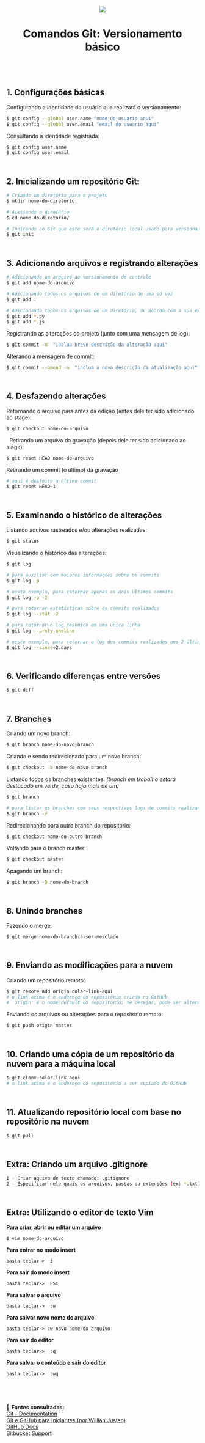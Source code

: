 <div align="center">
	<img src="./assets/git.png">
	<h1>Comandos Git: Versionamento básico</h1>
</div>
&nbsp;
     
&nbsp;       
**1. Configurações básicas**  
---
Configurando a identidade do usuário que realizará o versionamento:
```sh
$ git config --global user.name "nome do usuario aqui"
$ git config --global user.email "email do usuario aqui"
```
Consultando a identidade registrada:
```sh
$ git config user.name 
$ git config user.email 
```
&nbsp;
&nbsp;   
**2. Inicializando um repositório Git:**  
---
```sh
# Criando um diretório para o projeto
$ mkdir nome-do-diretorio

# Acessando o diretório
$ cd nome-do-diretorio/   

# Indicando ao Git que este será o diretório local usado para versionamento do projeto
$ git init 
```
&nbsp;
&nbsp;       
**3. Adicionando arquivos e registrando alterações**   
---
```sh
# Adicionando um arquivo ao versionamento de controle
$ git add nome-do-arquivo
```
```sh
# Adicionando todos os arquivos de um diretório de uma só vez
$ git add .
```
```sh
# Adicionando todos os arquivos de um diretório, de acordo com a sua extensão
$ git add *.py
$ git add *.js
```
Registrando as alterações do projeto (junto com uma mensagem de log):
```sh
$ git commit -m  "inclua breve descrição da alteração aqui"
```
Alterando a mensagem de commit:
```sh
$ git commit --amend -m  "inclua a nova descrição da atualização aqui"
```
&nbsp;
&nbsp;   
**4. Desfazendo alterações**   
---
Retornando o arquivo para antes da edição (antes dele ter sido adicionado ao stage):  
```sh
$ git checkout nome-do-arquivo
```
&nbsp;
Retirando um arquivo da gravação (depois dele ter sido adicionado ao stage):  
```sh
$ git reset HEAD nome-do-arquivo
```
Retirando um commit (o último) da gravação  
```sh
# aqui é desfeito o último commit
$ git reset HEAD~1   
```
&nbsp;
&nbsp;   
**5. Examinando o histórico de alterações**   
---
Listando aquivos rastreados e/ou alterações realizadas:
```sh
$ git status
```
Visualizando o histórico das alterações:
```sh
$ git log   
```
```sh
# para auxiliar com maiores informações sobre os commits
$ git log -p  
```
```sh
# neste exemplo, para retornar apenas os dois últimos commits
$ git log -p -2  
```
```sh
# para retornar estatísticas sobre os commits realizados
$ git log --stat -2  
```
```sh
# para retornar o log resumido em uma única linha
$ git log --prety-oneline
```
```sh
# neste exemplo, para retornar o log dos commits realizados nos 2 últimos dias
$ git log --since=2.days 
```
&nbsp;
&nbsp;   
**6. Verificando diferenças entre versões**   
---
```sh
$ git diff
```
&nbsp;
&nbsp;       
**7. Branches**  
---
Criando um novo branch:
```sh
$ git branch nome-do-novo-branch
```
Criando e sendo redirecionado para um novo branch:
```sh
$ git checkout -b nome-do-novo-branch
```

Listando todos os branches existentes: *(branch em trabalho estará destacado em verde, caso haja mais de um)*
```sh
$ git branch     
```
```sh
# para listar os branches com seus respectivos logs de commits realizados
$ git branch -v   
```

Redirecionando para outro branch do repositório:
```sh
$ git checkout nome-do-outro-branch
```

Voltando para o branch master:
```sh
$ git checkout master    
``` 

Apagando um branch:
```sh
$ git branch -D nome-do-branch    
``` 
&nbsp;
&nbsp;       
**8. Unindo branches**  
---
Fazendo o merge:
```sh
$ git merge nome-do-branch-a-ser-mesclado    
``` 

&nbsp;
&nbsp;       
**9. Enviando as modificações para a nuvem**    
---
Criando um repositório remoto:
```sh
$ git remote add origin colar-link-aqui
# o link acima é o endereço do repositório criado no GitHub
# 'origin' é o nome default do repositório; se desejar, pode ser alterado
```

Enviando os arquivos ou alterações para o repositório remoto:
```sh
$ git push origin master  
```
&nbsp;
&nbsp;     
**10. Criando uma cópia de um repositório da nuvem para a máquina local**
---
```sh
$ git clone colar-link-aqui  
# o link acima é o endereço do repositório a ser copiado do GitHub
```
&nbsp;
&nbsp;   
**11. Atualizando repositório local com base no repositório na nuvem**
---
```sh
$ git pull
```
&nbsp;
&nbsp;   
**Extra: Criando um arquivo .gitignore**
---
```sh
1 - Criar aquivo de texto chamado: .gitignore
2 - Especificar nele quais os arquivos, pastas ou extensões (ex: *.txt) que não se deseja que sejam 'trackeados' pelo Git
```
&nbsp;
&nbsp;   
**Extra: Utilizando o editor de texto Vim**  
---
**Para criar, abrir ou editar um arquivo**
 
```
$ vim nome-do-arquivo
```

**Para entrar no modo insert**

```
basta teclar->  i
````
**Para sair do modo insert**
```
basta teclar->  ESC
````
**Para salvar o arquivo**
```
basta teclar->  :w
````
**Para salvar novo nome de arquivo**
```
basta teclar-> :w novo-nome-do-arquivo
````
**Para sair do editor**
```
basta teclar->  :q
````
**Para salvar o conteúdo e sair do editor**
```
basta teclar->  :wq
````
&nbsp;
&nbsp; 
---
:bookmark_tabs: **Fontes consultadas:**  
[Git - Documentation](http://git-scm.com/docs)   
[Git e GitHub para Iniciantes (por Willian Justen)](https://www.youtube.com/playlist?list=PLlAbYrWSYTiPA2iEiQ2PF_A9j__C4hi0A)    
[GitHub Docs](https://docs.github.com/en/get-started/getting-started-with-git)    
[Bitbucket Support](https://support.atlassian.com/bitbucket-cloud/docs/git-and-mercurial-commands/)